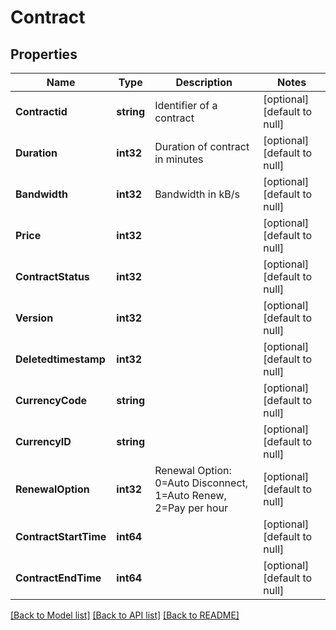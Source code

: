 # Contract

## Properties
Name | Type | Description | Notes
------------ | ------------- | ------------- | -------------
**Contractid** | **string** | Identifier of a contract | [optional] [default to null]
**Duration** | **int32** | Duration of contract in minutes | [optional] [default to null]
**Bandwidth** | **int32** | Bandwidth in kB/s | [optional] [default to null]
**Price** | **int32** |  | [optional] [default to null]
**ContractStatus** | **int32** |  | [optional] [default to null]
**Version** | **int32** |  | [optional] [default to null]
**Deletedtimestamp** | **int32** |  | [optional] [default to null]
**CurrencyCode** | **string** |  | [optional] [default to null]
**CurrencyID** | **string** |  | [optional] [default to null]
**RenewalOption** | **int32** | Renewal Option: 0&#x3D;Auto Disconnect, 1&#x3D;Auto Renew, 2&#x3D;Pay per hour | [optional] [default to null]
**ContractStartTime** | **int64** |  | [optional] [default to null]
**ContractEndTime** | **int64** |  | [optional] [default to null]

[[Back to Model list]](../README.md#documentation-for-models) [[Back to API list]](../README.md#documentation-for-api-endpoints) [[Back to README]](../README.md)


